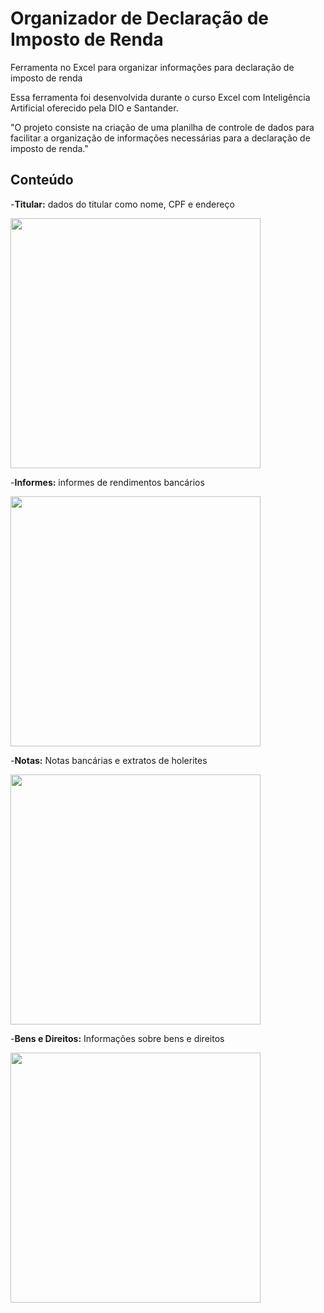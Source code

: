# Organizador de Declaração de Imposto de Renda
Ferramenta no Excel para organizar informações para declaração de imposto de renda
<p>Essa ferramenta foi desenvolvida durante o curso Excel com Inteligência Artificial oferecido pela DIO e Santander.</p>
<p>"O projeto consiste na criação de uma planilha de controle de dados para facilitar a organização de informações necessárias para a declaração de imposto de renda."</p>
<h2>Conteúdo</h2>
-<b>Titular:</b> dados do titular como nome, CPF e endereço
<p>
<img src="https://github.com/user-attachments/assets/e433e2e0-fa93-473f-83c2-68e318d12fcc" width=400>
</p>
-<b>Informes:</b> informes de rendimentos bancários
<p>
<img src="https://github.com/user-attachments/assets/ccee3ad9-0e75-4c2f-87f4-d6938a4572ee" width=400>
</p>
-<b>Notas:</b> Notas bancárias e extratos de holerites
<p>
<img src="https://github.com/user-attachments/assets/67aaa214-ce90-48f4-aeb4-27a03f14f0fa" width=400>
</p>
-<b>Bens e Direitos:</b> Informações sobre bens e direitos
<p>
<img src="https://github.com/user-attachments/assets/76d53e23-0db6-442c-9620-7de00d7abb2c" width=400>
</p>

